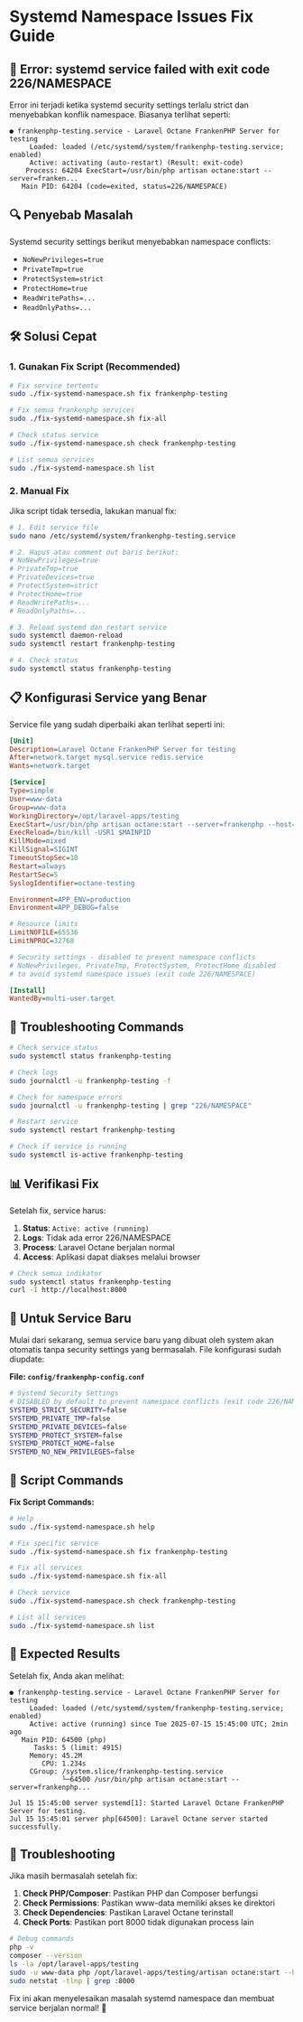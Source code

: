 # Systemd Namespace Issues Fix Guide

## 🚨 Error: systemd service failed with exit code 226/NAMESPACE

Error ini terjadi ketika systemd security settings terlalu strict dan menyebabkan konflik namespace. Biasanya terlihat seperti:

```
● frankenphp-testing.service - Laravel Octane FrankenPHP Server for testing
     Loaded: loaded (/etc/systemd/system/frankenphp-testing.service; enabled)
     Active: activating (auto-restart) (Result: exit-code)
    Process: 64204 ExecStart=/usr/bin/php artisan octane:start --server=franken...
   Main PID: 64204 (code=exited, status=226/NAMESPACE)
```

## 🔍 Penyebab Masalah

Systemd security settings berikut menyebabkan namespace conflicts:

- `NoNewPrivileges=true`
- `PrivateTmp=true`
- `ProtectSystem=strict`
- `ProtectHome=true`
- `ReadWritePaths=...`
- `ReadOnlyPaths=...`

## 🛠️ Solusi Cepat

### 1. Gunakan Fix Script (Recommended)

```bash
# Fix service tertentu
sudo ./fix-systemd-namespace.sh fix frankenphp-testing

# Fix semua frankenphp services
sudo ./fix-systemd-namespace.sh fix-all

# Check status service
sudo ./fix-systemd-namespace.sh check frankenphp-testing

# List semua services
sudo ./fix-systemd-namespace.sh list
```

### 2. Manual Fix

Jika script tidak tersedia, lakukan manual fix:

```bash
# 1. Edit service file
sudo nano /etc/systemd/system/frankenphp-testing.service

# 2. Hapus atau comment out baris berikut:
# NoNewPrivileges=true
# PrivateTmp=true
# PrivateDevices=true
# ProtectSystem=strict
# ProtectHome=true
# ReadWritePaths=...
# ReadOnlyPaths=...

# 3. Reload systemd dan restart service
sudo systemctl daemon-reload
sudo systemctl restart frankenphp-testing

# 4. Check status
sudo systemctl status frankenphp-testing
```

## 📋 Konfigurasi Service yang Benar

Service file yang sudah diperbaiki akan terlihat seperti ini:

```ini
[Unit]
Description=Laravel Octane FrankenPHP Server for testing
After=network.target mysql.service redis.service
Wants=network.target

[Service]
Type=simple
User=www-data
Group=www-data
WorkingDirectory=/opt/laravel-apps/testing
ExecStart=/usr/bin/php artisan octane:start --server=frankenphp --host=0.0.0.0 --port=8000 --workers=4
ExecReload=/bin/kill -USR1 $MAINPID
KillMode=mixed
KillSignal=SIGINT
TimeoutStopSec=10
Restart=always
RestartSec=5
SyslogIdentifier=octane-testing

Environment=APP_ENV=production
Environment=APP_DEBUG=false

# Resource limits
LimitNOFILE=65536
LimitNPROC=32768

# Security settings - disabled to prevent namespace conflicts
# NoNewPrivileges, PrivateTmp, ProtectSystem, ProtectHome disabled
# to avoid systemd namespace issues (exit code 226/NAMESPACE)

[Install]
WantedBy=multi-user.target
```

## 🔧 Troubleshooting Commands

```bash
# Check service status
sudo systemctl status frankenphp-testing

# Check logs
sudo journalctl -u frankenphp-testing -f

# Check for namespace errors
sudo journalctl -u frankenphp-testing | grep "226/NAMESPACE"

# Restart service
sudo systemctl restart frankenphp-testing

# Check if service is running
sudo systemctl is-active frankenphp-testing
```

## 📊 Verifikasi Fix

Setelah fix, service harus:

1. **Status**: `Active: active (running)`
2. **Logs**: Tidak ada error 226/NAMESPACE
3. **Process**: Laravel Octane berjalan normal
4. **Access**: Aplikasi dapat diakses melalui browser

```bash
# Check semua indikator
sudo systemctl status frankenphp-testing
curl -I http://localhost:8000
```

## 🔄 Untuk Service Baru

Mulai dari sekarang, semua service baru yang dibuat oleh system akan otomatis tanpa security settings yang bermasalah. File konfigurasi sudah diupdate:

**File: `config/frankenphp-config.conf`**
```bash
# Systemd Security Settings
# DISABLED by default to prevent namespace conflicts (exit code 226/NAMESPACE)
SYSTEMD_STRICT_SECURITY=false
SYSTEMD_PRIVATE_TMP=false
SYSTEMD_PRIVATE_DEVICES=false
SYSTEMD_PROTECT_SYSTEM=false
SYSTEMD_PROTECT_HOME=false
SYSTEMD_NO_NEW_PRIVILEGES=false
```

## 📝 Script Commands

**Fix Script Commands:**
```bash
# Help
sudo ./fix-systemd-namespace.sh help

# Fix specific service
sudo ./fix-systemd-namespace.sh fix frankenphp-testing

# Fix all services
sudo ./fix-systemd-namespace.sh fix-all

# Check service
sudo ./fix-systemd-namespace.sh check frankenphp-testing

# List all services
sudo ./fix-systemd-namespace.sh list
```

## 🎯 Expected Results

Setelah fix, Anda akan melihat:

```
● frankenphp-testing.service - Laravel Octane FrankenPHP Server for testing
     Loaded: loaded (/etc/systemd/system/frankenphp-testing.service; enabled)
     Active: active (running) since Tue 2025-07-15 15:45:00 UTC; 2min ago
   Main PID: 64500 (php)
      Tasks: 5 (limit: 4915)
     Memory: 45.2M
        CPU: 1.234s
     CGroup: /system.slice/frankenphp-testing.service
             └─64500 /usr/bin/php artisan octane:start --server=frankenphp...

Jul 15 15:45:00 server systemd[1]: Started Laravel Octane FrankenPHP Server for testing.
Jul 15 15:45:01 server php[64500]: Laravel Octane server started successfully.
```

## 🚨 Troubleshooting

Jika masih bermasalah setelah fix:

1. **Check PHP/Composer**: Pastikan PHP dan Composer berfungsi
2. **Check Permissions**: Pastikan www-data memiliki akses ke direktori
3. **Check Dependencies**: Pastikan Laravel Octane terinstall
4. **Check Ports**: Pastikan port 8000 tidak digunakan process lain

```bash
# Debug commands
php -v
composer --version
ls -la /opt/laravel-apps/testing
sudo -u www-data php /opt/laravel-apps/testing/artisan octane:start --help
sudo netstat -tlnp | grep :8000
```

Fix ini akan menyelesaikan masalah systemd namespace dan membuat service berjalan normal! 🚀 